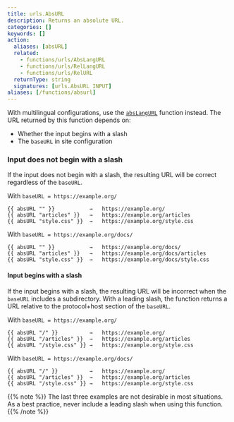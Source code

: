```yaml
---
title: urls.AbsURL 
description: Returns an absolute URL.
categories: []
keywords: []
action:
  aliases: [absURL]
  related:
    - functions/urls/AbsLangURL
    - functions/urls/RelLangURL
    - functions/urls/RelURL
  returnType: string
  signatures: [urls.AbsURL INPUT]
aliases: [/functions/absurl]
---
```


With multilingual configurations, use the [`absLangURL`] function instead.  The URL returned by this function depends on:

- Whether the input begins with a slash
- The `baseURL` in site configuration

### Input does not begin with a slash

If the input does not begin with a slash, the resulting URL will be correct regardless of the `baseURL`.

With `baseURL = https://example.org/`

```go-html-template
{{ absURL "" }}           →   https://example.org/
{{ absURL "articles" }}   →   https://example.org/articles
{{ absURL "style.css" }}  →   https://example.org/style.css
```

With `baseURL = https://example.org/docs/`

```go-html-template
{{ absURL "" }}           →   https://example.org/docs/
{{ absURL "articles" }}   →   https://example.org/docs/articles
{{ absURL "style.css" }}  →   https://example.org/docs/style.css
```

#### Input begins with a slash

If the input begins with a slash, the resulting URL will be incorrect when the `baseURL` includes a subdirectory. With a leading slash, the function returns a URL relative to the protocol+host section of the `baseURL`.

With `baseURL = https://example.org/`

```go-html-template
{{ absURL "/" }}          →   https://example.org/
{{ absURL "/articles" }}  →   https://example.org/articles
{{ absURL "/style.css" }} →   https://example.org/style.css
```

With `baseURL = https://example.org/docs/`

```go-html-template
{{ absURL "/" }}          →   https://example.org/
{{ absURL "/articles" }}  →   https://example.org/articles
{{ absURL "/style.css" }} →   https://example.org/style.css
```

{{% note %}}
The last three examples are not desirable in most situations. As a best practice, never include a leading slash when using this function.
{{% /note %}}

[`absLangURL`]: /functions/urls/abslangurl/
